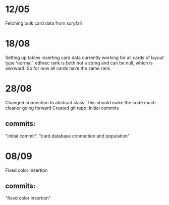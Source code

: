 # 12/05

Fetching bulk card data from scryfall

# 18/08

Setting up tables
inserting card data
currently working for all cards of layout type 'normal'.
edhrec rank is both not a string and can be null, which is awkward. So for now all cards have the same rank.

# 28/08

Changed connection to abstract class. This should make the code much cleaner going forward
Created git repo. Initial commits
## commits: 
"initial commit", "card database connection and population"

# 08/09

Fixed color insertion
## commits:
"fixed color insertion"
